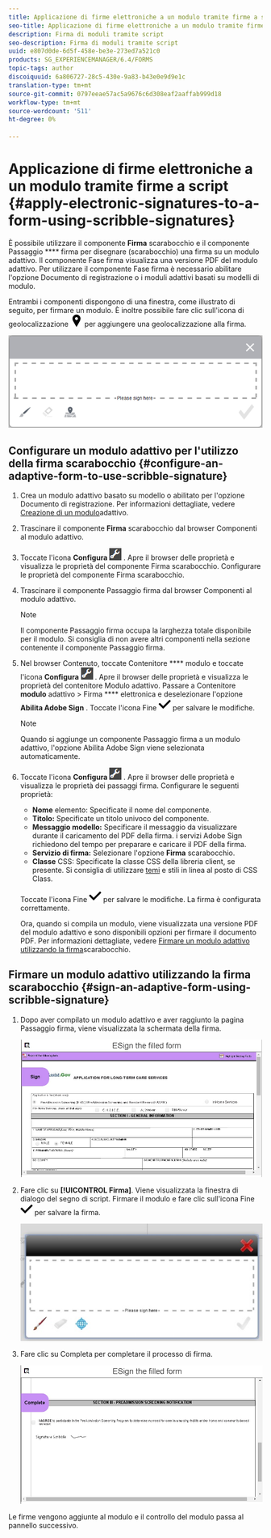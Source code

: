 ```yaml
---
title: Applicazione di firme elettroniche a un modulo tramite firme a script
seo-title: Applicazione di firme elettroniche a un modulo tramite firme a script
description: Firma di moduli tramite script
seo-description: Firma di moduli tramite script
uuid: e807d0de-6d5f-458e-be3e-273ed7a521c0
products: SG_EXPERIENCEMANAGER/6.4/FORMS
topic-tags: author
discoiquuid: 6a806727-28c5-430e-9a83-b43e0e9d9e1c
translation-type: tm+mt
source-git-commit: 0797eeae57ac5a9676c6d308eaf2aaffab999d18
workflow-type: tm+mt
source-wordcount: '511'
ht-degree: 0%

---
```



# Applicazione di firme elettroniche a un modulo tramite firme a script {#apply-electronic-signatures-to-a-form-using-scribble-signatures}

È possibile utilizzare il componente **Firma** scarabocchio e il componente Passaggio **** firma per disegnare (scarabocchio) una firma su un modulo adattivo. Il componente Fase firma visualizza una versione PDF del modulo adattivo. Per utilizzare il componente Fase firma è necessario abilitare l&#39;opzione Documento di registrazione o i moduli adattivi basati su modelli di modulo.

Entrambi i componenti dispongono di una finestra, come illustrato di seguito, per firmare un modulo. È inoltre possibile fare clic sull&#39;icona di geolocalizzazione ![aem_6_3_geolocalizzazione](assets/aem_6_3_geolocation.png) per aggiungere una geolocalizzazione alla firma.

![Finestra di dialogo Firma scarabocchio](assets/scribble-signature.png)

## Configurare un modulo adattivo per l&#39;utilizzo della firma scarabocchio {#configure-an-adaptive-form-to-use-scribble-signature}

1. Crea un modulo adattivo basato su modello o abilitato per l&#39;opzione Documento di registrazione. Per informazioni dettagliate, vedere [Creazione di un modulo](/help/forms/using/creating-adaptive-form.md)adattivo.
1. Trascinare il componente **Firma** scarabocchio dal browser Componenti al modulo adattivo.
1. Toccate l&#39;icona **Configura** ![configurazione](assets/configure.png) . Apre il browser delle proprietà e visualizza le proprietà del componente Firma scarabocchio. Configurare le proprietà del componente Firma scarabocchio.
1. Trascinare il componente Passaggio firma dal browser Componenti al modulo adattivo.

   >[!NOTE]
   >
   >Il componente Passaggio firma occupa la larghezza totale disponibile per il modulo. Si consiglia di non avere altri componenti nella sezione contenente il componente Passaggio firma.

1. Nel browser Contenuto, toccate Contenitore **** modulo e toccate l&#39;icona **Configura** ![configurazione](assets/configure.png) . Apre il browser delle proprietà e visualizza le proprietà del contenitore Modulo adattivo. Passare a Contenitore **modulo** adattivo > Firma **** elettronica e deselezionare l&#39;opzione **Abilita  Adobe Sign** . Toccate l&#39;icona Fine ![aem_6_3_forms_save](assets/aem_6_3_forms_save.png) per salvare le modifiche.

   >[!NOTE]
   >
   >Quando si aggiunge un componente Passaggio firma a un modulo adattivo, l&#39;opzione Abilita  Adobe Sign viene selezionata automaticamente.

1. Toccate l&#39;icona **Configura** ![configurazione](assets/configure.png) . Apre il browser delle proprietà e visualizza le proprietà dei passaggi firma. Configurare le seguenti proprietà:

   * **Nome** elemento: Specificate il nome del componente.
   * **Titolo:** Specificate un titolo univoco del componente.
   * **Messaggio modello:** Specificare il messaggio da visualizzare durante il caricamento del PDF della firma.  i servizi Adobe Sign richiedono del tempo per preparare e caricare il PDF della firma.
   * **Servizio di firma:** Selezionare l&#39;opzione **Firma** scarabocchio.
   * **Classe** CSS: Specificate la classe CSS della libreria client, se presente. Si consiglia di utilizzare [temi](/help/forms/using/themes.md) e stili [](/help/forms/using/inline-style-adaptive-forms.md) in linea al posto di CSS Class.

   Toccate l&#39;icona Fine ![aem_6_3_forms_save](assets/aem_6_3_forms_save.png) per salvare le modifiche. La firma è configurata correttamente.

   Ora, quando si compila un modulo, viene visualizzata una versione PDF del modulo adattivo e sono disponibili opzioni per firmare il documento PDF. Per informazioni dettagliate, vedere [Firmare un modulo adattivo utilizzando la firma](/help/forms/using/signing-forms-using-scribble.md#p-sign-an-adaptive-form-using-scribble-signature-p)scarabocchio.

## Firmare un modulo adattivo utilizzando la firma scarabocchio {#sign-an-adaptive-form-using-scribble-signature}

1. Dopo aver compilato un modulo adattivo e aver raggiunto la pagina Passaggio firma, viene visualizzata la schermata della firma.

   ![Schermata di firma per la pagina EchoSign](assets/esignscribblesign.jpg)

1. Fare clic su **[!UICONTROL Firma]**. Viene visualizzata la finestra di dialogo del segno di script. Firmare il modulo e fare clic sull&#39;icona Fine ![aem_6_3_forms_save](assets/aem_6_3_forms_save.png) per salvare la firma.

   ![Finestra di dialogo Firma scarabocchio](assets/scribblewidget.jpg)

1. Fare clic su Completa per completare il processo di firma.

   ![Completare il processo di firma](assets/scribblecomplete.jpg)

Le firme vengono aggiunte al modulo e il controllo del modulo passa al pannello successivo.

